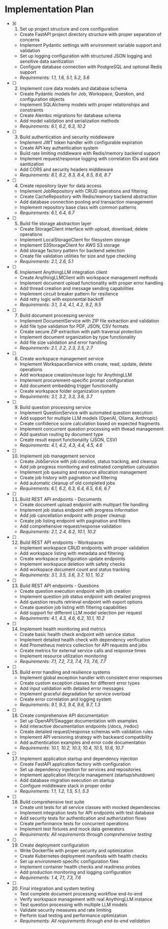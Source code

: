 # Implementation Plan

- [x] 1. Set up project structure and core configuration

  - Create FastAPI project directory structure with proper separation of concerns
  - Implement Pydantic settings with environment variable support and validation
  - Set up logging configuration with structured JSON logging and sensitive data sanitization
  - Configure database connection with PostgreSQL and optional Redis support
  - _Requirements: 1.1, 1.6, 5.1, 5.2, 5.6_

- [ ] 2. Implement core data models and database schema
  - Create Pydantic models for Job, Workspace, Question, and configuration objects
  - Implement SQLAlchemy models with proper relationships and constraints
  - Create Alembic migrations for database schema
  - Add model validation and serialization methods
  - _Requirements: 6.1, 6.2, 6.3, 10.2_

- [ ] 3. Build authentication and security middleware
  - Implement JWT token handler with configurable expiration
  - Create API key authentication system
  - Build rate limiting middleware with Redis/memory backend support
  - Implement request/response logging with correlation IDs and data sanitization
  - Add CORS and security headers middleware
  - _Requirements: 8.1, 8.2, 8.3, 8.4, 8.5, 8.6, 8.7_

- [ ] 4. Create repository layer for data access
  - Implement JobRepository with CRUD operations and filtering
  - Create CacheRepository with Redis/memory backend abstraction
  - Add database connection pooling and transaction management
  - Implement repository base class with common patterns
  - _Requirements: 6.1, 6.4, 6.7_

- [ ] 5. Build file storage abstraction layer
  - Create StorageClient interface with upload, download, delete operations
  - Implement LocalStorageClient for filesystem storage
  - Implement S3StorageClient for AWS S3 storage
  - Add storage factory pattern for backend selection
  - Create file validation utilities for size and type checking
  - _Requirements: 2.1, 2.6, 5.1_

- [ ] 6. Implement AnythingLLM integration client
  - Create AnythingLLMClient with workspace management methods
  - Implement document upload functionality with proper error handling
  - Add thread creation and message sending capabilities
  - Implement circuit breaker pattern for resilience
  - Add retry logic with exponential backoff
  - _Requirements: 3.1, 3.4, 4.1, 4.2, 9.2, 9.5_

- [ ] 7. Build document processing service
  - Implement DocumentService with ZIP file extraction and validation
  - Add file type validation for PDF, JSON, CSV formats
  - Create secure ZIP extraction with path traversal protection
  - Implement document organization by type functionality
  - Add file size validation and error handling
  - _Requirements: 2.1, 2.2, 2.3, 2.5, 2.7_

- [ ] 8. Create workspace management service
  - Implement WorkspaceService with create, read, update, delete operations
  - Add workspace creation/reuse logic for AnythingLLM
  - Implement procurement-specific prompt configuration
  - Add document embedding trigger functionality
  - Create workspace folder organization system
  - _Requirements: 3.1, 3.2, 3.3, 3.6, 3.7_

- [ ] 9. Build question processing service
  - Implement QuestionService with automated question execution
  - Add support for multiple LLM models (OpenAI, Ollama, Anthropic)
  - Create confidence score calculation based on expected fragments
  - Implement concurrent question processing with thread management
  - Add question routing by document type
  - Create result export functionality (JSON, CSV)
  - _Requirements: 4.1, 4.2, 4.3, 4.4, 4.5, 4.6_

- [ ] 10. Implement job management service
  - Create JobService with job creation, status tracking, and cleanup
  - Add job progress monitoring and estimated completion calculation
  - Implement job queuing and resource allocation management
  - Create job history with pagination and filtering
  - Add automatic cleanup of old completed jobs
  - _Requirements: 6.1, 6.2, 6.3, 6.4, 6.5, 6.6, 6.7_

- [ ] 11. Build REST API endpoints - Documents
  - Create document upload endpoint with multipart file handling
  - Implement job status endpoint with progress information
  - Add job cancellation endpoint with proper cleanup
  - Create job listing endpoint with pagination and filters
  - Add comprehensive request/response validation
  - _Requirements: 2.1, 2.4, 6.2, 10.1, 10.2_

- [ ] 12. Build REST API endpoints - Workspaces
  - Implement workspace CRUD endpoints with proper validation
  - Add workspace listing with metadata and filtering
  - Create workspace configuration update endpoints
  - Implement workspace deletion with safety checks
  - Add workspace document count and status tracking
  - _Requirements: 3.1, 3.5, 3.6, 3.7, 10.1, 10.2_

- [ ] 13. Build REST API endpoints - Questions
  - Create question execution endpoint with job creation
  - Implement question job status endpoint with detailed progress
  - Add question results retrieval endpoint with export options
  - Create question job listing with filtering capabilities
  - Add support for different LLM model selection per request
  - _Requirements: 4.1, 4.3, 4.6, 6.2, 10.1, 10.2_

- [ ] 14. Implement health monitoring and metrics
  - Create basic health check endpoint with service status
  - Implement detailed health check with dependency verification
  - Add Prometheus metrics collection for API requests and jobs
  - Create metrics for external service calls and response times
  - Implement resource utilization monitoring
  - _Requirements: 7.1, 7.2, 7.3, 7.4, 7.5, 7.6, 7.7_

- [ ] 15. Build error handling and resilience systems
  - Implement global exception handler with consistent error responses
  - Create custom exception classes for different error types
  - Add input validation with detailed error messages
  - Implement graceful degradation for service overload
  - Create error correlation and logging system
  - _Requirements: 9.1, 9.3, 9.4, 9.6, 9.7, 1.3_

- [ ] 16. Create comprehensive API documentation
  - Set up OpenAPI/Swagger documentation with examples
  - Add interactive documentation endpoints (/docs, /redoc)
  - Create detailed request/response schemas with validation rules
  - Implement API versioning strategy with backward compatibility
  - Add authentication examples and error code documentation
  - _Requirements: 10.1, 10.2, 10.3, 10.4, 10.5, 10.6, 10.7_

- [ ] 17. Implement application startup and dependency injection
  - Create FastAPI application factory with configuration
  - Set up dependency injection for services and repositories
  - Implement application lifecycle management (startup/shutdown)
  - Add database migration execution on startup
  - Configure middleware stack in proper order
  - _Requirements: 1.1, 1.2, 1.5, 5.1, 5.3_

- [ ] 18. Build comprehensive test suite
  - Create unit tests for all service classes with mocked dependencies
  - Implement integration tests for API endpoints with test database
  - Add security tests for authentication and authorization flows
  - Create performance tests for concurrent operations
  - Implement test fixtures and mock data generators
  - _Requirements: All requirements through comprehensive testing_

- [ ] 19. Create deployment configuration
  - Write Dockerfile with proper security and optimization
  - Create Kubernetes deployment manifests with health checks
  - Set up environment-specific configuration files
  - Implement container health checks and readiness probes
  - Add production monitoring and logging configuration
  - _Requirements: 1.4, 7.1, 7.3, 7.6_

- [ ] 20. Final integration and system testing
  - Test complete document processing workflow end-to-end
  - Verify workspace management with real AnythingLLM instance
  - Test question processing with multiple LLM models
  - Validate security measures and rate limiting
  - Perform load testing and performance optimization
  - _Requirements: All requirements through end-to-end validation_